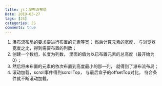 ```yaml
---
title: js：瀑布流布局
Date: 2019-03-27
tags: [JS]
categories: JS
comments: true
---
```


1. 瀑布流布局的要求要进行布置的元素等宽； 然后计算元素的宽度， 与浏览器宽度之比，得到需要布置的列数；
2. 创建一个数组，长度为列数， 里面的值为以已布置元素的总高度（最开始为0）；
3. 然后将未布置的元素的依次布置到高度最小的那一列， 就得到了瀑布流布局；
4. 滚动加载，scroll事件得到scrollTop， 与最后盒子的offsetTop对比， 符合条件就不断滚动加载。